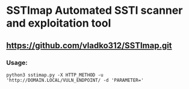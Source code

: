# SSTImap Automated SSTI scanner and exploitation tool

## https://github.com/vladko312/SSTImap.git

### Usage:

    python3 sstimap.py -X HTTP_METHOD -u 'http://DOMAIN.LOCAL/VULN_ENDPOINT/ -d 'PARAMETER='
